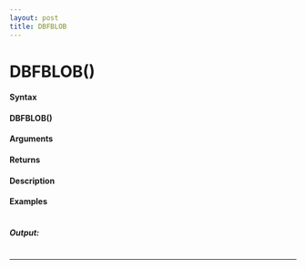 ```yaml
---
layout: post
title: DBFBLOB
---
```


# DBFBLOB()


#### Syntax

#### DBFBLOB()

#### Arguments

#### Returns

#### Description

#### Examples

```

```

##### Output:

```

```

---